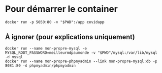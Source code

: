 # Pour démarrer le container
`docker run -p 5050:80 -v "$PWD":/app covidapp`

## À ignorer (pour explications uniquement)
`docker run --name mon-propre-mysql -e MYSQL_ROOT_PASSWORD=meilleurmdpaumonde -v "$PWD"/mysql:/var/lib/mysql -d mysql`\
`docker run --name mon-propre-phpmyadmin --link mon-propre-mysql:db -p 8081:80 -d phpmyadmin/phpmyadmin`
